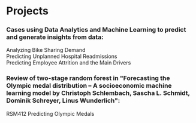 # Projects

### Cases using Data Analytics and Machine Learning to predict and generate insights from data:
   Analyzing Bike Sharing Demand  
   Predicting Unplanned Hospital Readmissions  
   Predicting Employee Attrition and the Main Drivers  

### Review of two-stage random forest in "Forecasting the Olympic medal distribution – A socioeconomic machine learning model by Christoph Schlembach, Sascha L. Schmidt, Dominik Schreyer, Linus Wunderlich":
   RSM412 Predicting Olympic Medals

